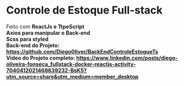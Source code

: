 # Controle de Estoque Full-stack<br>
Feito com <b>ReactJs e TtpeScript<b><br>
Axios para manipular o Back-end<br>
Scss para styled<br>
Back-end do Projeto: https://github.com/Diego0liver/BackEndControleEstoqueTs<br>
Video do Projeto completo: https://www.linkedin.com/posts/diego-oliveira-fonseca_fullstack-docker-reactjs-activity-7040412021468639232-BsK5?utm_source=share&utm_medium=member_desktop

